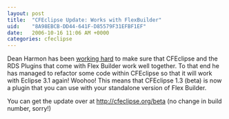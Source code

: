 ```yaml
---
layout: post
title:  "CFEclipse Update: Works with FlexBuilder"
uid:	"8A98EBCB-DD44-641F-D85579F31EFBF1EF"
date:   2006-10-16 11:06 AM +0000
categories: cfeclipse
---
```

Dean Harmon has been <a href="http://www.cfreport.org/index.cfm/2006/10/12/CFEclipse-13-Beta-and-FlexBuilder">working hard</a> to make sure that CFEclipse and the RDS Plugins that come with Flex Builder work well together. To that end he has managed to refactor some code within CFEclipse so that it will work with Eclipse 3.1 again! Woohoo! This means that CFEclipse 1.3 (beta) is now a plugin that you can use with your standalone version of Flex Builder.

You can get the update over at <a href="http://cfeclipse.org/beta">http://cfeclipse.org/beta</a> (no change in build number, sorry!)